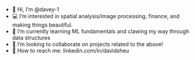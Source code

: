 - 💎 Hi, I’m @davey-1
- 💻 I’m interested in spatial analysis/image processing, finance, and making things beautiful.
- 🌱 I’m currently learning ML fundamentals and clawing my way through data structures
- 💞️ I’m looking to collaborate on projects related to the above!  
- 📡 How to reach me: linkedin.com/in/davidsheu

<!---
davey-1/davey-1 is a ✨ special ✨ repository because its `README.md` (this file) appears on your GitHub profile.
You can click the Preview link to take a look at your changes.
--->
